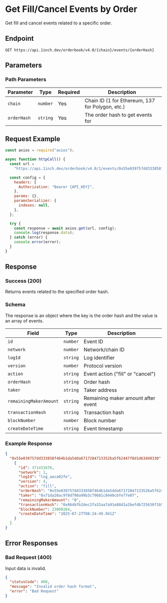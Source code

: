 # Get Fill/Cancel Events by Order

Get fill and cancel events related to a specific order.

## Endpoint

```
GET https://api.1inch.dev/orderbook/v4.0/{chain}/events/{orderHash}
```

## Parameters

### Path Parameters

| Parameter   | Type     | Required | Description                                      |
| ----------- | -------- | -------- | ------------------------------------------------ |
| `chain`     | `number` | Yes      | Chain ID (1 for Ethereum, 137 for Polygon, etc.) |
| `orderHash` | `string` | Yes      | The order hash to get events for                 |

## Request Example

```javascript
const axios = require("axios");

async function httpCall() {
  const url =
    "https://api.1inch.dev/orderbook/v4.0/1/events/0x55e039757dd333858f464b1da5dda6717284713352ba5f62447f8d1d63d49330";

  const config = {
    headers: {
      Authorization: "Bearer {API_KEY}",
    },
    params: {},
    paramsSerializer: {
      indexes: null,
    },
  };

  try {
    const response = await axios.get(url, config);
    console.log(response.data);
  } catch (error) {
    console.error(error);
  }
}
```

## Response

### Success (200)

Returns events related to the specified order hash.

### Schema

The response is an object where the key is the order hash and the value is an array of events.

| Field                  | Type     | Description                        |
| ---------------------- | -------- | ---------------------------------- |
| `id`                   | `number` | Event ID                           |
| `network`              | `number` | Network/chain ID                   |
| `logId`                | `string` | Log identifier                     |
| `version`              | `number` | Protocol version                   |
| `action`               | `string` | Event action ("fill" or "cancel")  |
| `orderHash`            | `string` | Order hash                         |
| `taker`                | `string` | Taker address                      |
| `remainingMakerAmount` | `string` | Remaining maker amount after event |
| `transactionHash`      | `string` | Transaction hash                   |
| `blockNumber`          | `number` | Block number                       |
| `createDateTime`       | `string` | Event timestamp                    |

### Example Response

```json
{
  "0x55e039757dd333858f464b1da5dda6717284713352ba5f62447f8d1d63d49330": [
    {
      "id": 371431676,
      "network": 1,
      "logId": "log_aaca02fe",
      "version": 4,
      "action": "fill",
      "orderHash": "0x55e039757dd333858f464b1da5dda6717284713352ba5f62447f8d1d63d49330",
      "taker": "0x71da20ac9f8d798a99b3c79681c8440cbfe77e07",
      "remainingMakerAmount": "0",
      "transactionHash": "0x864bfb2dec2fa32aa7a91e88d1a2befdb725630f1b53bcbd1f290190687e6148",
      "blockNumber": 23009264,
      "createDateTime": "2025-07-27T08:24:49.941Z"
    }
  ]
}
```

## Error Responses

### Bad Request (400)

Input data is invalid.

```json
{
  "statusCode": 400,
  "message": "Invalid order hash format",
  "error": "Bad Request"
}
```
